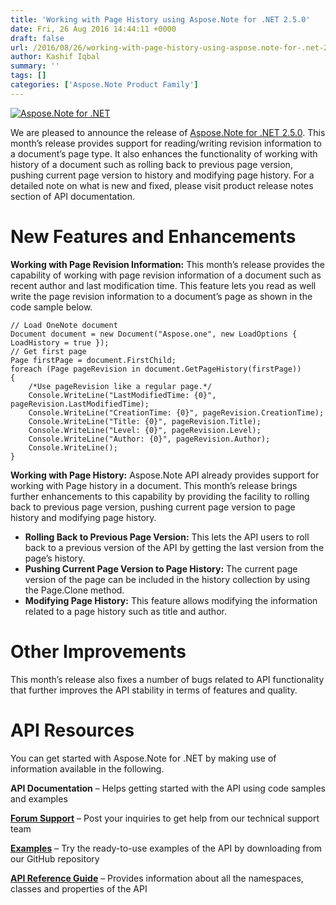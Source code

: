 ```yaml
---
title: 'Working with Page History using Aspose.Note for .NET 2.5.0'
date: Fri, 26 Aug 2016 14:44:11 +0000
draft: false
url: /2016/08/26/working-with-page-history-using-aspose.note-for-.net-2.5.0/
author: Kashif Iqbal
summary: ''
tags: []
categories: ['Aspose.Note Product Family']
---
```


[![][1]](https://blog.aspose.com/wp-content/uploads/sites/2/2016/08/Aspose.Note-for-.NET_.png)

We are pleased to announce the release of [Aspose.Note for .NET 2.5.0][2]. This month’s release provides support for reading/writing revision information to a document’s page type. It also enhances the functionality of working with history of a document such as rolling back to previous page version, pushing current page version to history and modifying page history. For a detailed note on what is new and fixed, please visit product release notes section of API documentation.

# New Features and Enhancements

**Working with Page Revision Information:** This month’s release provides the capability of working with page revision information of a document such as recent author and last modification time. This feature lets you read as well write the page revision information to a document’s page as shown in the code sample below.

```
// Load OneNote document
Document document = new Document("Aspose.one", new LoadOptions { LoadHistory = true });
// Get first page
Page firstPage = document.FirstChild;
foreach (Page pageRevision in document.GetPageHistory(firstPage))
{
    /*Use pageRevision like a regular page.*/
    Console.WriteLine("LastModifiedTime: {0}", pageRevision.LastModifiedTime);
    Console.WriteLine("CreationTime: {0}", pageRevision.CreationTime);
    Console.WriteLine("Title: {0}", pageRevision.Title);
    Console.WriteLine("Level: {0}", pageRevision.Level);
    Console.WriteLine("Author: {0}", pageRevision.Author);
    Console.WriteLine();
} 
```

**Working with Page History:** Aspose.Note API already provides support for working with Page history in a document. This month’s release brings further enhancements to this capability by providing the facility to rolling back to previous page version, pushing current page version to page history and modifying page history.

*   **Rolling Back to Previous Page Version:** This lets the API users to roll back to a previous version of the API by getting the last version from the page’s history.
*   **Pushing Current Page Version to Page History:** The current page version of the page can be included in the history collection by using the Page.Clone method.
*   **Modifying Page History:** This feature allows modifying the information related to a page history such as title and author.

# Other Improvements

This month’s release also fixes a number of bugs related to API functionality that further improves the API stability in terms of features and quality.

# API Resources

You can get started with Aspose.Note for .NET by making use of information available in the following.

**API Documentation** – Helps getting started with the API using code samples and examples

**[Forum Support][3]** – Post your inquiries to get help from our technical support team

**[Examples][4]** – Try the ready-to-use examples of the API by downloading from our GitHub repository

**[API Reference Guide][5]** – Provides information about all the namespaces, classes and properties of the API




[1]: https://blog.aspose.com/wp-content/uploads/sites/2/2016/08/Aspose.Note-for-.NET_.png "Aspose.Note for .NET"
[2]: http://www.aspose.com/downloads/note/net
[3]: https://forum.aspose.com/c/note
[4]: https://github.com/asposenote/Aspose_Note_NET
[5]: http://www.aspose.com/api/net/note




